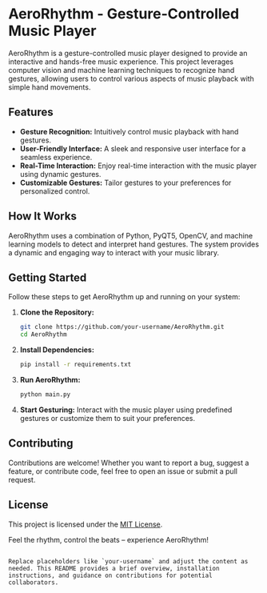 
# AeroRhythm - Gesture-Controlled Music Player

AeroRhythm is a gesture-controlled music player designed to provide an interactive and hands-free music experience. This project leverages computer vision and machine learning techniques to recognize hand gestures, allowing users to control various aspects of music playback with simple hand movements.

## Features

- **Gesture Recognition:** Intuitively control music playback with hand gestures.
- **User-Friendly Interface:** A sleek and responsive user interface for a seamless experience.
- **Real-Time Interaction:** Enjoy real-time interaction with the music player using dynamic gestures.
- **Customizable Gestures:** Tailor gestures to your preferences for personalized control.

## How It Works

AeroRhythm uses a combination of Python, PyQT5, OpenCV, and machine learning models to detect and interpret hand gestures. The system provides a dynamic and engaging way to interact with your music library.

## Getting Started

Follow these steps to get AeroRhythm up and running on your system:

1. **Clone the Repository:**
   ```bash
   git clone https://github.com/your-username/AeroRhythm.git
   cd AeroRhythm
   ```

2. **Install Dependencies:**
   ```bash
   pip install -r requirements.txt
   ```

3. **Run AeroRhythm:**
   ```bash
   python main.py
   ```

4. **Start Gesturing:**
   Interact with the music player using predefined gestures or customize them to suit your preferences.

## Contributing

Contributions are welcome! Whether you want to report a bug, suggest a feature, or contribute code, feel free to open an issue or submit a pull request.

## License

This project is licensed under the [MIT License](LICENSE).

Feel the rhythm, control the beats – experience AeroRhythm!
```

Replace placeholders like `your-username` and adjust the content as needed. This README provides a brief overview, installation instructions, and guidance on contributions for potential collaborators.